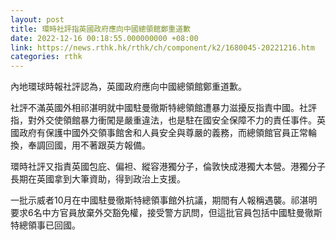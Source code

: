 ```yaml
---
layout: post
title: 環時社評指英國政府應向中國總領館鄭重道歉
date: 2022-12-16 00:18:55.000000000 +08:00
link: https://news.rthk.hk/rthk/ch/component/k2/1680045-20221216.htm
categories: rthk
---
```


內地環球時報社評認為，英國政府應向中國總領館鄭重道歉。

社評不滿英國外相祁湛明就中國駐曼徹斯特總領館遭暴力滋擾反指責中國。社評指，對外交使領館暴力衝闖是嚴重違法，也是駐在國安全保障不力的責任事件。英國政府有保護中國外交領事館舍和人員安全與尊嚴的義務，而總領館官員正常輪換，奉調回國，用不著跟英方報備。

環時社評又指責英國包庇、偏袒、縱容港獨分子，倫敦快成港獨大本營。港獨分子長期在英國拿到大筆資助，得到政治上支援。

一批示威者10月在中國駐曼徹斯特總領事館外抗議，期間有人報稱遇襲。祁湛明要求6名中方官員放棄外交豁免權，接受警方訊問，但這批官員包括中國駐曼徹斯特總領事已回國。
